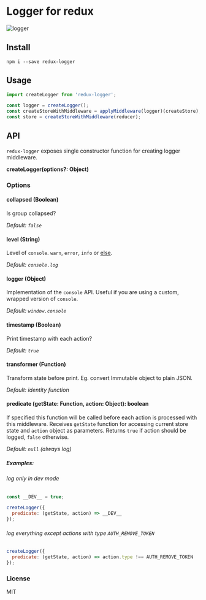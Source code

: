 # Logger for redux

![logger](http://i.imgur.com/qhcz1OD.png)

## Install
`npm i --save redux-logger`

## Usage
```javascript
import createLogger from 'redux-logger';

const logger = createLogger();
const createStoreWithMiddleware = applyMiddleware(logger)(createStore);
const store = createStoreWithMiddleware(reducer);
```

## API

`redux-logger` exposes single constructor function for creating logger middleware.  

__createLogger(options?: Object)__

### Options
#### __collapsed (Boolean)__
Is group collapsed?

*Default: `false`*

#### __level (String)__
Level of `console`. `warn`, `error`, `info` or [else](https://developer.mozilla.org/en/docs/Web/API/console).

*Default: `console.log`*

#### __logger (Object)__
Implementation of the `console` API. Useful if you are using a custom, wrapped version of `console`.

*Default: `window.console`*

#### __timestamp (Boolean)__
Print timestamp with each action?

*Default: `true`*

#### __transformer (Function)__
Transform state before print. Eg. convert Immutable object to plain JSON.

*Default: identity function*

#### __predicate (getState: Function, action: Object): boolean__
If specified this function will be called before each action is processed with this middleware.
Receives `getState` function for  accessing current store state and `action` object as parameters. Returns `true` if action should be logged, `false` otherwise.

*Default: `null` (always log)*

##### Examples:
###### log only in dev mode
```javascript
const __DEV__ = true;

createLogger({
  predicate: (getState, action) => __DEV__
});
```

###### log everything except actions with type `AUTH_REMOVE_TOKEN`

```javascript
createLogger({
  predicate: (getState, action) => action.type !== AUTH_REMOVE_TOKEN
});
```

### License
MIT
